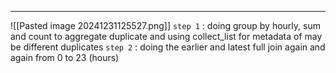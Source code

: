 ___
![[Pasted image 20241231125527.png]]
`step 1` : doing group by hourly, sum and count to aggregate duplicate and using collect_list for metadata of may be different duplicates
`step 2` : doing the earlier and latest full join again and again from 0 to 23 (hours)